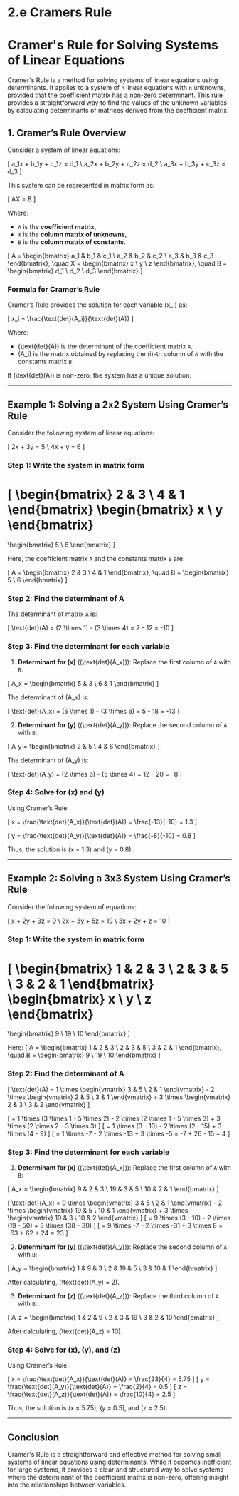# 2.e Cramers Rule
# Cramer's Rule for Solving Systems of Linear Equations

Cramer's Rule is a method for solving systems of linear equations using determinants. It applies to a system of `n` linear equations with `n` unknowns, provided that the coefficient matrix has a non-zero determinant. This rule provides a straightforward way to find the values of the unknown variables by calculating determinants of matrices derived from the coefficient matrix.

## 1. Cramer’s Rule Overview

Consider a system of linear equations:

\[
a_1x + b_1y + c_1z = d_1 \\
a_2x + b_2y + c_2z = d_2 \\
a_3x + b_3y + c_3z = d_3
\]

This system can be represented in matrix form as:

\[
AX = B
\]

Where:
- `A` is the **coefficient matrix**,
- `X` is the **column matrix of unknowns**,
- `B` is the **column matrix of constants**.

\[
A = \begin{bmatrix}
a_1 & b_1 & c_1 \\
a_2 & b_2 & c_2 \\
a_3 & b_3 & c_3
\end{bmatrix}, \quad
X = \begin{bmatrix}
x \\
y \\
z
\end{bmatrix}, \quad
B = \begin{bmatrix}
d_1 \\
d_2 \\
d_3
\end{bmatrix}
\]

### Formula for Cramer’s Rule

Cramer’s Rule provides the solution for each variable \(x_i\) as:

\[
x_i = \frac{\text{det}(A_i)}{\text{det}(A)}
\]

Where:
- \(\text{det}(A)\) is the determinant of the coefficient matrix `A`.
- \(A_i\) is the matrix obtained by replacing the \(i\)-th column of `A` with the constants matrix `B`.

If \(\text{det}(A)\) is non-zero, the system has a unique solution.

---

## Example 1: Solving a 2x2 System Using Cramer’s Rule

Consider the following system of linear equations:

\[
2x + 3y = 5 \\
4x + y = 6
\]

### Step 1: Write the system in matrix form

\[
\begin{bmatrix}
2 & 3 \\
4 & 1
\end{bmatrix}
\begin{bmatrix}
x \\
y
\end{bmatrix}
=
\begin{bmatrix}
5 \\
6
\end{bmatrix}
\]

Here, the coefficient matrix `A` and the constants matrix `B` are:

\[
A = \begin{bmatrix}
2 & 3 \\
4 & 1
\end{bmatrix}, \quad
B = \begin{bmatrix}
5 \\
6
\end{bmatrix}
\]

### Step 2: Find the determinant of A

The determinant of matrix `A` is:

\[
\text{det}(A) = (2 \times 1) - (3 \times 4) = 2 - 12 = -10
\]

### Step 3: Find the determinant for each variable

1. **Determinant for \(x\)** (\(\text{det}(A_x)\)): Replace the first column of `A` with `B`:

\[
A_x = \begin{bmatrix}
5 & 3 \\
6 & 1
\end{bmatrix}
\]

The determinant of \(A_x\) is:

\[
\text{det}(A_x) = (5 \times 1) - (3 \times 6) = 5 - 18 = -13
\]

2. **Determinant for \(y\)** (\(\text{det}(A_y)\)): Replace the second column of `A` with `B`:

\[
A_y = \begin{bmatrix}
2 & 5 \\
4 & 6
\end{bmatrix}
\]

The determinant of \(A_y\) is:

\[
\text{det}(A_y) = (2 \times 6) - (5 \times 4) = 12 - 20 = -8
\]

### Step 4: Solve for \(x\) and \(y\)

Using Cramer’s Rule:

\[
x = \frac{\text{det}(A_x)}{\text{det}(A)} = \frac{-13}{-10} = 1.3
\]

\[
y = \frac{\text{det}(A_y)}{\text{det}(A)} = \frac{-8}{-10} = 0.8
\]

Thus, the solution is \(x = 1.3\) and \(y = 0.8\).

---

## Example 2: Solving a 3x3 System Using Cramer’s Rule

Consider the following system of equations:

\[
x + 2y + 3z = 9 \\
2x + 3y + 5z = 19 \\
3x + 2y + z = 10
\]

### Step 1: Write the system in matrix form

\[
\begin{bmatrix}
1 & 2 & 3 \\
2 & 3 & 5 \\
3 & 2 & 1
\end{bmatrix}
\begin{bmatrix}
x \\
y \\
z
\end{bmatrix}
=
\begin{bmatrix}
9 \\
19 \\
10
\end{bmatrix}
\]

Here:
\[
A = \begin{bmatrix}
1 & 2 & 3 \\
2 & 3 & 5 \\
3 & 2 & 1
\end{bmatrix}, \quad
B = \begin{bmatrix}
9 \\
19 \\
10
\end{bmatrix}
\]

### Step 2: Find the determinant of A

\[
\text{det}(A) = 1 \times \begin{vmatrix} 3 & 5 \\ 2 & 1 \end{vmatrix} - 2 \times \begin{vmatrix} 2 & 5 \\ 3 & 1 \end{vmatrix} + 3 \times \begin{vmatrix} 2 & 3 \\ 3 & 2 \end{vmatrix}
\]

\[
= 1 \times (3 \times 1 - 5 \times 2) - 2 \times (2 \times 1 - 5 \times 3) + 3 \times (2 \times 2 - 3 \times 3)
\]
\[
= 1 \times (3 - 10) - 2 \times (2 - 15) + 3 \times (4 - 9)
\]
\[
= 1 \times -7 - 2 \times -13 + 3 \times -5 = -7 + 26 - 15 = 4
\]

### Step 3: Find the determinant for each variable

1. **Determinant for \(x\)** (\(\text{det}(A_x)\)): Replace the first column of `A` with `B`:

\[
A_x = \begin{bmatrix}
9 & 2 & 3 \\
19 & 3 & 5 \\
10 & 2 & 1
\end{bmatrix}
\]

\[
\text{det}(A_x) = 9 \times \begin{vmatrix} 3 & 5 \\ 2 & 1 \end{vmatrix} - 2 \times \begin{vmatrix} 19 & 5 \\ 10 & 1 \end{vmatrix} + 3 \times \begin{vmatrix} 19 & 3 \\ 10 & 2 \end{vmatrix}
\]
\[
= 9 \times (3 - 10) - 2 \times (19 - 50) + 3 \times (38 - 30)
\]
\[
= 9 \times -7 - 2 \times -31 + 3 \times 8 = -63 + 62 + 24 = 23
\]

2. **Determinant for \(y\)** (\(\text{det}(A_y)\)): Replace the second column of `A` with `B`:

\[
A_y = \begin{bmatrix}
1 & 9 & 3 \\
2 & 19 & 5 \\
3 & 10 & 1
\end{bmatrix}
\]

After calculating, \(\text{det}(A_y) = 2\).

3. **Determinant for \(z\)** (\(\text{det}(A_z)\)): Replace the third column of `A` with `B`:

\[
A_z = \begin{bmatrix}
1 & 2 & 9 \\
2 & 3 & 19 \\
3 & 2 & 10
\end{bmatrix}
\]

After calculating, \(\text{det}(A_z) = 10\).

### Step 4: Solve for \(x\), \(y\), and \(z\)

Using Cramer’s Rule:

\[
x = \frac{\text{det}(A_x)}{\text{det}(A)} = \frac{23}{4} = 5.75
\]
\[
y = \frac{\text{det}(A_y)}{\text{det}(A)} = \frac{2}{4} = 0.5
\]
\[
z = \frac{\text{det}(A_z)}{\text{det}(A)} = \frac{10}{4} = 2.5
\]

Thus, the solution is \(x = 5.75\), \(y = 0.5\), and \(z = 2.5\).

---

## Conclusion

Cramer's Rule is a straightforward and effective method for solving small systems of linear equations using determinants. While it becomes inefficient for large systems, it provides a clear and structured way to solve systems where the determinant of the coefficient matrix is non-zero, offering insight into the relationships between variables.
